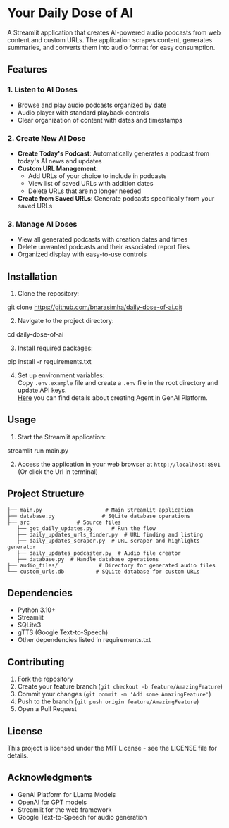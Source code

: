 # Your Daily Dose of AI

A Streamlit application that creates AI-powered audio podcasts from web content and custom URLs. The application scrapes content, generates summaries, and converts them into audio format for easy consumption.

## Features

### 1. Listen to AI Doses
- Browse and play audio podcasts organized by date
- Audio player with standard playback controls
- Clear organization of content with dates and timestamps

### 2. Create New AI Dose
- **Create Today's Podcast**: Automatically generates a podcast from today's AI news and updates
- **Custom URL Management**:
  - Add URLs of your choice to include in podcasts
  - View list of saved URLs with addition dates
  - Delete URLs that are no longer needed
- **Create from Saved URLs**: Generate podcasts specifically from your saved URLs

### 3. Manage AI Doses
- View all generated podcasts with creation dates and times
- Delete unwanted podcasts and their associated report files
- Organized display with easy-to-use controls

## Installation

1. Clone the repository:

git clone https://github.com/bnarasimha/daily-dose-of-ai.git

2. Navigate to the project directory:

cd daily-dose-of-ai

3. Install required packages:

pip install -r requirements.txt

4. Set up environment variables:  
Copy `.env.example` file and create a `.env` file in the root directory and update API keys.  
[Here](https://github.com/do-community/genai-agent-workshop/blob/main/STEP3_GENAI_AGENT.md#:~:text=GenAI%20Agent%20Quickstart%20Guide) you can find details about creating Agent in GenAI Platform.

## Usage

1. Start the Streamlit application:

streamlit run main.py

2. Access the application in your web browser at `http://localhost:8501` (Or click the Url in terminal)

## Project Structure

```
├── main.py                    # Main Streamlit application
├── database.py               # SQLite database operations
├── src               # Source files
   ├── get_daily_updates.py      # Run the flow
   ├── daily_updates_urls_finder.py  # URL finding and listing
   ├── daily_updates_scraper.py  # URL scraper and highlights generator
   ├── daily_updates_podcaster.py  # Audio file creator
   ├── database.py  # Handle database operations
├── audio_files/             # Directory for generated audio files
└── custom_urls.db          # SQLite database for custom URLs
```

## Dependencies

- Python 3.10+
- Streamlit
- SQLite3
- gTTS (Google Text-to-Speech)
- Other dependencies listed in requirements.txt

## Contributing

1. Fork the repository
2. Create your feature branch (`git checkout -b feature/AmazingFeature`)
3. Commit your changes (`git commit -m 'Add some AmazingFeature'`)
4. Push to the branch (`git push origin feature/AmazingFeature`)
5. Open a Pull Request

## License

This project is licensed under the MIT License - see the LICENSE file for details.

## Acknowledgments

- GenAI Platform for LLama Models
- OpenAI for GPT models
- Streamlit for the web framework
- Google Text-to-Speech for audio generation
